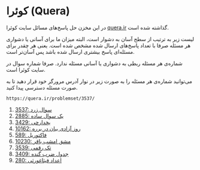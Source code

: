 # کوئرا (Quera)

در این مخزن حل پاسخ‌های مسائل سایت کوئرا
[quera.ir](https://quera.ir/)
گذاشته شده است.

لیست زیر به ترتیب از سطح آسان به دشوار است،
البته میزان ما برای آسانی یا دشواری هر مسئله صرفا
با تعداد پاسخ‌های ارسال شده مشخص شده است.
یعنی هر چقدر برای مسئله‌ای پاسخ بیشتری ارسال شده باشد پس آسان‌تر است.

شماره‌ی هر مسئله ربطی به دشواری یا آسانی مسئله ندارد.
صرفا شماره سوال در سایت کوئرا است.

می‌توانید شماره‌ی هر مسئله را به صورت زیر در نوار آدرس مرورگر خود
قرار دهید تا به صورت مسئله دسترسی پیدا کنید.

```url
https://quera.ir/problemset/3537/
```

1. [3537: سوال زرد](https://quera.ir/problemset/3537/)
1. [2885: یک سوال ساده](https://quera.ir/problemset/2885/)
1. [3429: یخدارچی](https://quera.ir/problemset/3429/)
1. [10162: روز آزادی بیان در برره](https://quera.ir/problemset/10162/)
1. [589: فاکتوریل](https://quera.ir/problemset/589/)
1. [10230: مشق امشب باقر](https://quera.ir/problemset/10230/)
1. [3539: تک رقمی](https://quera.ir/problemset/3539/)
1. [3409: جدول ضرب گنده](https://quera.ir/problemset/3409/)
1. [280: اعداد فیثاغورثی](https://quera.ir/problemset/280/)
